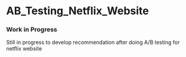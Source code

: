# AB_Testing_Netflix_Website

### Work in Progress
Still in progress to develop recommendation after doing A/B testing for netflix website

